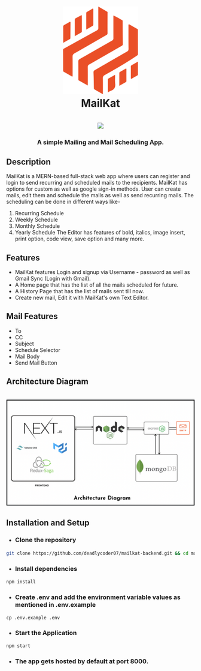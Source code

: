 <h1 align="center">
  <br>
  <a><img src="https://github.com/deadlycoder07/mailkat-backend/blob/master/public/logo.png" width="200"></a>
  <br>  
MailKat
  <br>
</h1>

<p align="center">
   <br>
  <a><img src="https://blog.hyperiondev.com/wp-content/uploads/2018/09/Blog-Article-MERN-Stack.jpg" width="800"></a>
  <br> 
</p>

<h3 align="center">A simple Mailing and Mail Scheduling App.</h3>

## Description
MailKat is a MERN-based full-stack web app where users can register and login to send recurring and scheduled mails to the recipients.
MailKat has options for custom as well as google sign-in methods. User can create mails, edit them and schedule the mails as well as send recurring mails.
The scheduling can be done in different ways like-
1. Recurring Schedule
2. Weekly Schedule
3. Monthly Schedule
4. Yearly Schedule 
 The Editor has features of bold, italics, image insert, print option, code view, save option and many more.
 ## Features
 * MailKat features Login and signup via Username - password as well as Gmail Sync (Login with Gmail).
 * A Home page that has the list of all the mails scheduled for future.
 * A History Page that has the list of mails sent till now.
 * Create new mail, Edit it with MailKat's own Text Editor.
 
 ## Mail Features
* To
* CC
* Subject
* Schedule Selector
* Mail Body
* Send Mail Button
## Architecture Diagram
<p align="center">
   <br>
  <a><img src="https://github.com/deadlycoder07/mailkat-backend/blob/master/public/Screenshot%202021-06-27%20at%2012.23.57%20AM.png" width="800"></a>
  <br> 
</p>

## Installation and Setup
* ### Clone the repository 
```Bash
git clone https://github.com/deadlycoder07/mailkat-backend.git && cd mailkat-backend
```
* ### Install dependencies
```Bash
npm install
```

* ### Create .env and add the environment variable values as mentioned in .env.example

```
cp .env.example .env
```

* ### Start the Application
```Bash
npm start
```
 
* ### The app gets hosted by default at port 8000.

